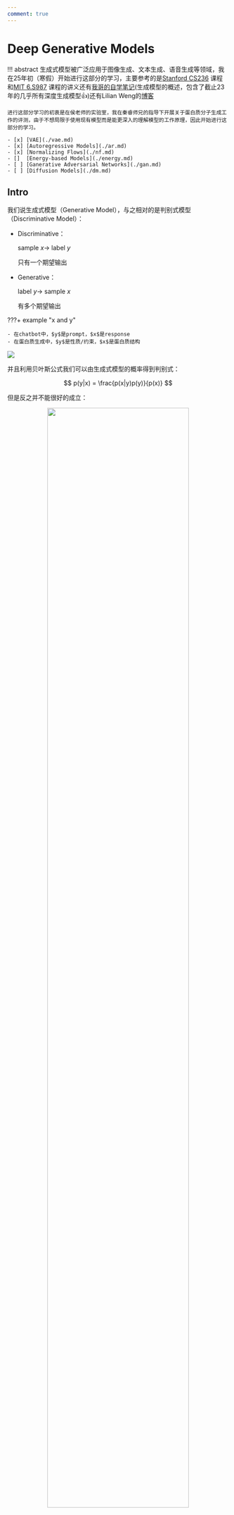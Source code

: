 ```yaml
---
comment: true
---
```






# Deep Generative Models

!!! abstract
    生成式模型被广泛应用于图像生成、文本生成、语音生成等领域，我在25年初（寒假）开始进行这部分的学习，主要参考的是[Stanford CS236](https://deepgenerativemodels.github.io/syllabus.html) 课程和[MIT 6.S987](https://mit-6s978.github.io/schedule.html) 课程的讲义还有[我哥的自学笔记](https://zhuanlan.zhihu.com/p/631001372)(生成模型的概述，包含了截止23年的几乎所有深度生成模型👍)还有Lilian Weng的[博客](https://lilianweng.github.io/posts/)

    进行这部分学习的初衷是在侯老师的实验室，我在秦睿师兄的指导下开展关于蛋白质分子生成工作的评测，由于不想局限于使用现有模型而是能更深入的理解模型的工作原理，因此开始进行这部分的学习。

    - [x] [VAE](./vae.md)
    - [x] [Autoregressive Models](./ar.md)
    - [x] [Normalizing Flows](./nf.md)
    - []  [Energy-based Models](./energy.md)
    - [ ] [Ganerative Adversarial Networks](./gan.md)
    - [ ] [Diffusion Models](./dm.md)


## Intro

我们说生成式模型（Generative Model），与之相对的是判别式模型（Discriminative Model）：

- Discriminative：

    sample $x \rightarrow$ label $y$

    只有一个期望输出

- Generative：

    label $y \rightarrow$ sample $x$

    有多个期望输出

???+ example "x and y"

    - 在chatbot中，$y$是prompt，$x$是response
    - 在蛋白质生成中，$y$是性质/约束，$x$是蛋白质结构


![](../../assets/pics/ai/dgm/dgm1.png)

并且利用贝叶斯公式我们可以由生成式模型的概率得到判别式：

$$
p(y|x) = \frac{p(x|y)p(y)}{p(x)}
$$

但是反之并不能很好的成立：

<div style="text-align: center;">
    <img src="/../../../../assets/pics/ai/dgm/dgm2.png" style="width: 80%;">
</div>

因为我们需要知道数据sample的分布，但是只有生成式概率$p(x|y)$，而$p(x)$是不知道的。

!!! note "总结"

    生成式模型就是要去寻找数据的潜在分布$p(x)$，来生成与真实数据分布相似的样本

## Probabilistic Modeling

前文中我们提到了一系列概率$p$，但是这些概率是哪里来的呢？

!!! Tip "Hint"
    <div style="text-align: center;">
        <span style="font-size: 1.5em;">
            Probability is part of the modeling.
        </span>
    </div>

怎么理解这句话呢，我的理解就是我们在学习时，其实就是在学习一种概率分布，对观测的数据进行建模，所以其实得到的分布函数就是我们的模型。

这样说有点抽象，试着举个例子：

我们以生成式模型为例，采用概率建模的方法：

???+ example "Image Generation"

    - 我们的目标是通过给定的一些图像，生成一个新的图像

    ![](../../assets/pics/ai/dgm/dgm3.png)
    
    - 在通过一系列的方法，得到一个估计（estimated）的分布，这个分布的评估是通过损失函数$L$来进行的
  
    ![](../../assets/pics/ai/dgm/dgm4.png)

    - 此时我们依照给定特征$y$，生成一个图像$x'$，这个$x'$就遵从我们得到的分布$p(x|y)$

    ![](../../assets/pics/ai/dgm/dgm5.png)

!!! note "Notes"
    
    - Generative models involve statistical models which are often designed and derived by humans.
    - Probabilistic modeling is not just work of neural nets.
    - Probabilistic modeling is a popular way, but not the only way.




## "Deep" Generative Models

深度学习是一种表征学习，也就是说我们学习的是如何将数据 $x$ 映射到$f(x)$，使得损失函数$L(f(x), y)$最小。

在深度生成模型的学习中，我们学习的是如何表征概率分布

<div style="text-align: center;">
    <img src="/../../../../assets/pics/ai/dgm/dgm6.png" style="width: 80%;">
</div>

这里我们学习得到一个简单分布到复杂分布的映射，这个映射就是我们的模型。

$$
 \pi \rightarrow g(\pi)
$$

像这样：

<div style="text-align: center;">
    <img src="/../../../../assets/pics/ai/dgm/dgm7.png" style="width: 80%;">
</div>

随后最小化基于数据的损失函数$L(p_x , g(\pi))$，得到模型$g$

!!! note "总结"

    一个DGM可能包括：

    - Formulation：
        - formulate a problem as a probabilistic modeling （进行概率建模）
        - decompose a complex distribution into simpler and tractable ones （将复杂分布分解）
    - Representation：deep neural networks to represent data and their distributions （使用深度神经网络表示数据和他们的分布）
    - Objective function：evaluate the predicted distribution
    - Optimization：optimize the networks and/or the decomposition
    - Inference:
        - sampler 
        - probability density estimator
        - ...

## Latent Variable Models

在这里我觉得需要提前说明的是，在深度生成模型中，我们经常使用隐变量（Latent Variables）

例如这样一组图片：

<div style="text-align: center;">
    <img src="/../../../../assets/pics/ai/dgm/dgm8.png" style="width: 50%;">
</div>

由于性别、年龄、肤色等等因素，图像$x$存在多种可能的变化，但除非图片是被注释annotated的，否则我们无法得知这些因素，或者说，这些因素是不可见的（not explicitly available）。

!!! tip "Latent Variable"
    这时我们的想法就是用隐变量$z$显示的建模来表示这些因素。


很直观的想法是用 Bayes 网络来表达：

<div style="text-align: center;">
    <img src="/../../../../assets/pics/ai/dgm/dgm9.png" style="width: 80%;">
</div>

但是这其中的条件概率分布是很难得到的，因此我们使用神经网络来近似这个条件概率分布：

<div style="text-align: center;">
    <img src="/../../../../assets/pics/ai/dgm/dgm10.png" style="width: 80%;">
</div>  

这时我们通常假设$z$是服从某种简单分布的，例如高斯分布：$z \sim N(0, 1)$

通过神经网络的处理，我们可以得到$p(x|z)=N(x|\mu_{\theta}(z), \sigma_{\theta}(z))$，在这里$\theta$是神经网络的参数。

<div style="text-align: center;">
    <img src="/../../../../assets/pics/ai/dgm/dgm11.png" style="width: 60%;">
</div>

我们希望在训练结束后，$z$可以表示$x$的潜在因素（特征）

使用$z$来表示有两点原因：

1. 用潜变量可以简化问题
2. 得到的潜变量本身就具有他的意义（不用在生成，用在推断或寻找特征）


## Measure Distribution

在得到生成分布后，我们需要评估这个分布的优劣，这里对几个常用的评估方法进行介绍。

### KL divergence

KL 散度（Kullback-Leibler divergence），用于衡量两个分布之间的差异，对于给定的两个分布$p$和$q$，KL散度定义为：

离散的：

$$
D_{KL}(p||q) = \sum_{x \in \mathcal{X}} p(x) \log \frac{p(x)}{q(x)}
$$

连续的：

$$
D_{KL}(p||q) = \int p(x) \log \frac{p(x)}{q(x)} dx
$$

- 非负性：$D_{KL}(p||q) \geq 0$

- KL散度越小，两个分布越相似。

- KL散度不具有对称性，即$D_{KL}(p||q) \neq D_{KL}(q||p)$



在对$p_{\theta}$和$p_{data}$进行比较时，我们取这两个变量的KL散度最小值：

$$
\min_{\theta} D_{KL}(p_{data}||p_{\theta})
$$

可以推导KL散度最小值等价于最大化 ==期望对数似然==（Maximum Log-Likelihood Estimation）：（用离散的KL公式，打开$\log$，其中$p_{data}(x)$是常数，所以可以忽略）

$$
arg\min_{\theta} D_{KL}(p_{data}||p_{\theta}) = arg\max_{\theta} \mathbb{E}_{x \sim p_{data}} \log p_{\theta}(x)
$$

!!! warning "缺陷"

    - 由于我们忽略了$p_{data}(x)$的期望项，所以最终我们只能得到一个参数$\theta$的取值的估计，但是不能知道how close the model is to the true distribution。
    - In practice, we can't compute the true distribution $p_{data}$


对于第二个问题，我们为了避免涉及到$p_{data}$，我们使用另一种似然方法：==经验对数似然==（Empirical Log-Likelihood）

期望对数似然是对所有数据点的对数似然求期望，而经验对数似然是对所有数据点的对数似然求平均。

$$
\max_{\theta} \mathbb{E}_{x \sim p_{data}} \log p_{\theta}(x) \approx \max_{p_{\theta}} \frac{1}{N} \sum_{i=1}^{N} \log p_{\theta}(x_i)
$$

这样我们就得到了所需要的最大似然估计。

对于数据的最大化似然：（联合概率似然）

$$
p_{\theta}(x^{1}, x^{2}, ..., x^{N}) = \prod_{i=1}^{N} p_{\theta}(x^{i})
$$







